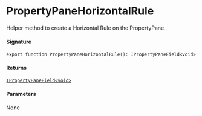 # PropertyPaneHorizontalRule

Helper method to create a Horizontal Rule on the PropertyPane.

#### Signature
`export function PropertyPaneHorizontalRule(): IPropertyPaneField<void>`

#### Returns
[`IPropertyPaneField<void>`](ipropertypanefield.md)

#### Parameters
None

